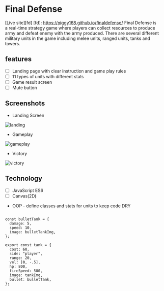 # Final Defense
[Live site][fd]
[fd]: https://piggy168.github.io/finaldefense/
Final Defense is a real-time strategy game where players can collect resources to produce army and defeat enemy with the army produced.
There are several different military units in the game including melee units, ranged units, tanks and towers.

## features

- [ ] Landing page with clear instruction and game play rules
- [ ] 11 types of units with different stats
- [ ] Game result screen
- [ ] Mute button

## Screenshots
* Landing Screen

![landing](http://res.cloudinary.com/dlszpthqv/image/upload/c_scale,w_384/v1473931047/loading_screen01_cckoko_c3dsvd.png)
* Gameplay

![gameplay](http://res.cloudinary.com/dlszpthqv/image/upload/v1473964153/Screen_Shot_2016-09-15_at_11.27.30_AM_ohkfjn.png)
* Victory

![victory](http://res.cloudinary.com/dlszpthqv/image/upload/v1473964154/Screen_Shot_2016-09-15_at_11.28.32_AM_bzdtg6.png)


## Technology
- [ ] JavaScript ES6
- [ ] Canvas(2D)
 * OOP - define classes and stats for units to keep code DRY
 ```JaveScript

 const bulletTank = {
   damage: 5,
   speed: 10,
   image: bulletTankImg,
 };

 export const tank = {
   cost: 60,
   side: "player",
   range: 20,
   vel: [0, -.5],
   hp: 800,
   fireSpeed: 500,
   image: tankImg,
   bullet: bulletTank,
 };

 ```
